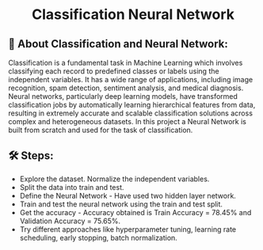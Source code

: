 <h1 style= text-align:center>Classification Neural Network</h1>

## 🚀 About Classification and Neural Network:

Classification is a fundamental task in Machine Learning which involves classifying each record to predefined classes or labels using the independent variables. It has a wide range of applications, including image recognition, spam detection, sentiment analysis, and medical diagnosis.  Neural networks, particularly deep learning models, have transformed classification jobs by automatically learning hierarchical features from data, resulting in extremely accurate and scalable classification solutions across complex and heterogeneous datasets. In this project a Neural Network is built from scratch and used for the task of classification.

## 🛠️ Steps:
- Explore the dataset. Normalize the independent variables.
- Split the data into train and test.
- Define the Neural Network - Have used two hidden layer network.
- Train and test the neural network using the train and test split.
- Get the accuracy - Accuracy obtained is Train Accuracy = 78.45% and Validation Accuracy = 75.65%.
- Try different approaches like hyperparameter tuning, learning rate scheduling, early stopping, batch normalization. 
